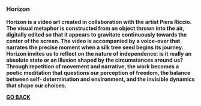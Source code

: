 ### Horizon

<b>
  
Horizon is a video art created in collaboration with the artist Piera Riccio. The visual metaphor is constructed from an object thrown into the air, digitally edited so that it appears to gravitate continuously towards the center of the screen. The video is accompanied by a voice-over that narrates the precise moment when a silk tree seed begins its journey. Horizon invites us to reflect on the nature of independence: is it really an absolute state or an illusion shaped by the circumstances around us? Through repetition of movement and narrative, the work becomes a poetic meditation that questions our perception of freedom, the balance between self- determination and environment, and the invisible dynamics that shape our choices.

[GO BACK](https://aaronrmoreno.github.io/PATTERNS)

